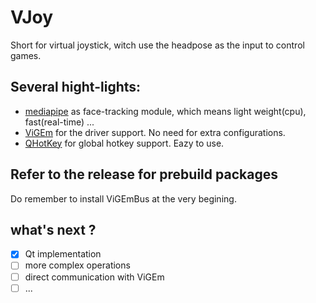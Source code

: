 # VJoy

Short for virtual joystick, witch use the headpose as the input to control games.

## Several hight-lights:
* [mediapipe](https://github.com/google/mediapipe) as face-tracking module, which means light weight(cpu), fast(real-time) ...
* [ViGEm](https://github.com/ViGEm/ViGEmBus) for the driver support. No need for extra configurations.
* [QHotKey](https://github.com/Skycoder42/QHotkey) for global hotkey support. Eazy to use.

## Refer to the release for prebuild packages
Do remember to install ViGEmBus at the very begining.

## what's next ?
- [x] Qt implementation 
- [ ] more complex operations
- [ ] direct communication with ViGEm
- [ ] ...
